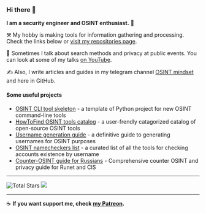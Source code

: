 ### Hi there 👋

**I am a security engineer and OSINT enthusiast.** 🔐 

⚒️ My hobby is making tools for information gathering and processing. Check the links below or [visit my repositories page](https://github.com/soxoj?tab=repositories).

🎥 Sometimes I talk about search methods and privacy at public events. You can look at some of my talks [on YouTube](https://www.youtube.com/results?search_query=soxoj).

✍️ Also, I write articles and guides in my telegram channel [OSINT mindset](https://t.me/osint_mindset) and here in GitHub.

#### Some useful projects

- [OSINT CLI tool skeleton](https://github.com/soxoj/osint-cli-tool-skeleton) - a template of Python project for new OSINT command-line tools
- [HowToFind OSINT tools catalog](https://github.com/HowToFind-bot/osint-tools) - a user-frendly catagorized catalog of open-source OSINT tools
- [Username generation guide](https://github.com/soxoj/username-generation-guide) - a definitive guide to generating usernames for OSINT purposes
- [OSINT namecheckers list](https://github.com/soxoj/osint-namecheckers-list) - a curated list of all the tools for checking accounts existence by username
- [Counter-OSINT guide for Russians](https://github.com/soxoj/counter-osint-guide-ru) - Comprehensive counter OSINT and privacy guide for Runet and CIS

---

<img src="https://img.shields.io/github/stars/soxoj?label=stars" alt="Total Stars"> <img src="http://views.whatilearened.today/views/github/soxoj/views.svg"/>

--- 

☕ **If you want support me, check [my Patreon](https://www.patreon.com/soxoj).**
